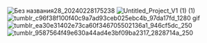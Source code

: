 ![Без названия28_20240228175238](https://github.com/Albertyerg/Albertyerg/assets/145461638/bb4c9bb6-44f1-417b-804e-0b80a8f08df5)
![Untitled_Project_V1 (1) (1)](https://github.com/Albertyerg/Albertyerg/assets/145461638/8b205d14-f67f-4d94-b1cf-ab40e70b36f2) ![tumblr_c96f38f100f40c9a7ad93ceb025ebc4b_97da17fd_1280 gif](https://github.com/Albertyerg/Albertyerg/assets/145461638/af59b900-3b91-4744-bd3d-33bdc2dedeed)
![tumblr_ea30e31402e73ca60f346705502136a1_946cf5dc_250](https://github.com/Albertyerg/Albertyerg/assets/145461638/fa59c84a-f278-4ef2-9d8b-264a6d0d00ba)
![tumblr_9587564f49e630a44ad4e3bf09ba2317_2828714a_250](https://github.com/Albertyerg/Albertyerg/assets/145461638/b50c47e2-34cc-48a9-b623-070a34632f35)



